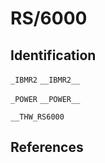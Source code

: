 # RS/6000

## Identification

`_IBMR2`
`__IBMR2__`

`_POWER`
`__POWER__`

`__THW_RS6000`

## References

<!---
Type|Macro|Description
---|---|---
Identification|`__THW_RS6000`|Defined by XL C/C++
Identification|`_IBMR2`|
Identification|`_POWER`|
Identification|`_ARCH_PWR`<br/>`_ARCH_PWR2`<br/>`_ARCH_PWR3`<br/>`_ARCH_PWR4`|

#define CPP_CPU_SPEC \
"%{!mcpu*: \
  %{mpower: %{!mpower2: -D_ARCH_PWR}} \
  %{mpower2: -D_ARCH_PWR2} \
  %{mpowerpc*: -D_ARCH_PPC} \
  %{mno-power: %{!mpowerpc*: -D_ARCH_COM}} \
  %{!mno-power: %{!mpower2: %(cpp_default)}}} \
%{mcpu=common: -D_ARCH_COM} \
%{mcpu=power: -D_ARCH_PWR} \
%{mcpu=power2: -D_ARCH_PWR2} \
%{mcpu=powerpc: -D_ARCH_PPC} \
%{mcpu=rios: -D_ARCH_PWR} \
%{mcpu=rios1: -D_ARCH_PWR} \
%{mcpu=rios2: -D_ARCH_PWR2} \
%{mcpu=rsc: -D_ARCH_PWR} \
%{mcpu=rsc1: -D_ARCH_PWR} \
%{mcpu=401: -D_ARCH_PPC} \
%{mcpu=403: -D_ARCH_PPC} \
%{mcpu=405: -D_ARCH_PPC} \
%{mcpu=505: -D_ARCH_PPC} \
%{mcpu=601: -D_ARCH_PPC -D_ARCH_PWR} \
%{mcpu=602: -D_ARCH_PPC} \
%{mcpu=603: -D_ARCH_PPC} \
%{mcpu=603e: -D_ARCH_PPC} \
%{mcpu=ec603e: -D_ARCH_PPC} \
%{mcpu=604: -D_ARCH_PPC} \
%{mcpu=604e: -D_ARCH_PPC} \
%{mcpu=620: -D_ARCH_PPC} \
%{mcpu=740: -D_ARCH_PPC} \
%{mcpu=7400: -D_ARCH_PPC} \
%{mcpu=7450: -D_ARCH_PPC} \
%{mcpu=750: -D_ARCH_PPC} \
%{mcpu=801: -D_ARCH_PPC} \
%{mcpu=821: -D_ARCH_PPC} \
%{mcpu=823: -D_ARCH_PPC} \
%{mcpu=860: -D_ARCH_PPC} \
%{maltivec: -D__ALTIVEC__}"

/* Common ASM definitions used by ASM_SPEC among the various targets
   for handling -mcpu=xxx switches.  */
#define ASM_CPU_SPEC \
"%{!mcpu*: \
  %{mpower: %{!mpower2: -mpwr}} \
  %{mpower2: -mpwrx} \
  %{mpowerpc*: -mppc} \
  %{mno-power: %{!mpowerpc*: -mcom}} \
  %{!mno-power: %{!mpower2: %(asm_default)}}} \
%{mcpu=common: -mcom} \
%{mcpu=power: -mpwr} \
%{mcpu=power2: -mpwrx} \
%{mcpu=powerpc: -mppc} \
%{mcpu=rios: -mpwr} \
%{mcpu=rios1: -mpwr} \
%{mcpu=rios2: -mpwrx} \
%{mcpu=rsc: -mpwr} \
%{mcpu=rsc1: -mpwr} \
%{mcpu=401: -mppc} \
%{mcpu=403: -mppc} \
%{mcpu=405: -mppc} \
%{mcpu=505: -mppc} \
%{mcpu=601: -m601} \
%{mcpu=602: -mppc} \
%{mcpu=603: -mppc} \
%{mcpu=603e: -mppc} \
%{mcpu=ec603e: -mppc} \
%{mcpu=604: -mppc} \
%{mcpu=604e: -mppc} \
%{mcpu=620: -mppc} \
%{mcpu=740: -mppc} \
%{mcpu=7400: -mppc} \
%{mcpu=7450: -mppc} \
%{mcpu=750: -mppc} \
%{mcpu=801: -mppc} \
%{mcpu=821: -mppc} \
%{mcpu=823: -mppc} \
%{mcpu=860: -mppc} \
%{maltivec: -maltivec}"
////


////
AIX

#define CPP_PREDEFINES "-D_IBMR2 -D_POWER -D_AIX -D_AIX32 -D_LONG_LONG \
-Asystem=unix -Asystem=aix -Acpu=rs6000 -Amachine=rs6000"

/* Define appropriate architecture macros for preprocessor depending on
   target switches.  */

#define CPP_SPEC "%{posix: -D_POSIX_SOURCE}\
   %{ansi: -D_ANSI_C_SOURCE}\
   %(cpp_cpu)"
////

////
AIX31
  #define CPP_PREDEFINES "-D_IBMR2 -D_AIX -Asystem=unix -Asystem=aix -Acpu=rs6000 -Amachine=rs6000"

AIX41
  #define CPP_PREDEFINES "-D_IBMR2 -D_POWER -D_AIX -D_AIX32 -D_AIX41 \
  -D_LONG_LONG -Asystem=unix -Asystem=aix"

AIX43
  #define CPP_PREDEFINES "-D_IBMR2 -D_POWER -D_AIX -D_AIX32 -D_AIX41 -D_AIX43 \
  -D_LONG_LONG -Asystem=unix -Asystem=aix"

AIX51
  #define CPP_PREDEFINES "-D_IBMR2 -D_POWER -D_LONG_LONG \
  -D_AIX -D_AIX32 -D_AIX41 -D_AIX43 -D_AIX51 -Asystem=unix -Asystem=aix"

BEOS
  #define CPP_PREDEFINES "-D__BEOS__ -D__POWERPC__ -Asystem=beos -Acpu=powerpc -Amachine=powerpc"

Darwin
  #define CPP_PREDEFINES "-D__ppc__ -D__POWERPC__ -D__NATURAL_ALIGNMENT__ -D__MACH__ -D__BIG_ENDIAN__ -D__APPLE__"

eabi (embedded)
  #define CPP_PREDEFINES \
    "-DPPC -D__embedded__ -Asystem=embedded -Acpu=powerpc -Amachine=powerpc"

eabisim
  #define CPP_PREDEFINES \
    "-DPPC -D__embedded__ -D__simulator__ -Asystem=embedded -Asystem=simulator -Acpu=powerpc -Amachine=powerpc"

Linux
  #define CPP_PREDEFINES \
  "-DPPC -D__ELF__ -Dpowerpc -Acpu=powerpc -Amachine=powerpc"

Linux64
  #define CPP_PREDEFINES \
  "-D_PPC_ -D__PPC__ -D_PPC64_ -D__PPC64__ -D__powerpc__ -D__powerpc64__ \
    -D_PIC_ -D__PIC__ -D_BIG_ENDIAN -D__BIG_ENDIAN__ -D__ELF__ \
    -D__LONG_MAX__=9223372036854775807L \
    -Acpu=powerpc64 -Amachine=powerpc64"

Lynx
  #define CPP_PREDEFINES "-Acpu=rs6000 -Amachine=rs6000 -Asystem=lynx -Asystem=unix -DLynx -D_IBMR2 -Dunix -Drs6000 -Dlynx -DLYNX"

Mach
  #define CPP_PREDEFINES "-Drios -D_IBMR2 -Dunix -Asystem=unix -Asystem=mach -Acpu=rs6000 -Amachine=rs6000"

RTEMS
  #define CPP_PREDEFINES "-DPPC -D__rtems__ \
   -Asystem=rtems -Acpu=powerpc -Amachine=powerpc"

VxWorks
  #define CPP_PREDEFINES "\
  -D__vxworks -D__vxworks__ -Asystem=vxworks -Asystem=embedded \
  -Acpu=powerpc -Amachine=powerpc"
////


////
/* IBM RS/6000 CPU names..
   Copyright (C) 1991-2024 Free Software Foundation, Inc.
   Contributed by Richard Kenner (kenner@vlsi1.ultra.nyu.edu)

   This file is part of GCC.

   GCC is free software; you can redistribute it and/or modify it
   under the terms of the GNU General Public License as published
   by the Free Software Foundation; either version 3, or (at your
   option) any later version.

   GCC is distributed in the hope that it will be useful, but WITHOUT
   ANY WARRANTY; without even the implied warranty of MERCHANTABILITY
   or FITNESS FOR A PARTICULAR PURPOSE.  See the GNU General Public
   License for more details.

   You should have received a copy of the GNU General Public License
   along with GCC; see the file COPYING3.  If not see
   <http://www.gnu.org/licenses/>.  */

/* ISA masks.  */
#ifndef ISA_2_1_MASKS
#define ISA_2_1_MASKS		OPTION_MASK_MFCRF
#define ISA_2_2_MASKS		(ISA_2_1_MASKS | OPTION_MASK_POPCNTB)
#define ISA_2_4_MASKS		(ISA_2_2_MASKS | OPTION_MASK_FPRND)

  /* For ISA 2.05, don't add ALTIVEC, since in general it isn't a win on
     power6.  In ISA 2.04, fsel, fre, fsqrt, etc. were no longer documented
     as optional.  Group masks by server and embedded. */
#define ISA_2_5_MASKS_EMBEDDED	(ISA_2_4_MASKS				\
				 | OPTION_MASK_CMPB			\
				 | OPTION_MASK_RECIP_PRECISION		\
				 | OPTION_MASK_PPC_GFXOPT		\
				 | OPTION_MASK_PPC_GPOPT)

#define ISA_2_5_MASKS_SERVER	(ISA_2_5_MASKS_EMBEDDED | OPTION_MASK_DFP)

  /* For ISA 2.06, don't add ISEL, since in general it isn't a win, but
     altivec is a win so enable it.  */
#define ISA_2_6_MASKS_EMBEDDED	(ISA_2_5_MASKS_EMBEDDED | OPTION_MASK_POPCNTD)
#define ISA_2_6_MASKS_SERVER	(ISA_2_5_MASKS_SERVER			\
				 | OPTION_MASK_POPCNTD			\
				 | OPTION_MASK_ALTIVEC			\
				 | OPTION_MASK_VSX)

/* For now, don't provide an embedded version of ISA 2.07.  Do not set power8
   fusion here, instead set it in rs6000.cc if we are tuning for a power8
   system.  */
#define ISA_2_7_MASKS_SERVER	(ISA_2_6_MASKS_SERVER			\
				 | OPTION_MASK_POWER8			\
				 | OPTION_MASK_P8_VECTOR		\
				 | OPTION_MASK_CRYPTO			\
				 | OPTION_MASK_EFFICIENT_UNALIGNED_VSX	\
				 | OPTION_MASK_QUAD_MEMORY		\
				 | OPTION_MASK_QUAD_MEMORY_ATOMIC)

/* ISA masks setting fusion options.  */
#define OTHER_FUSION_MASKS	(OPTION_MASK_P8_FUSION			\
				 | OPTION_MASK_P8_FUSION_SIGN)

/* Add ISEL back into ISA 3.0, since it is supposed to be a win.  Do not add
   FLOAT128_HW here until we are ready to make -mfloat128 on by default.  */
#define ISA_3_0_MASKS_SERVER	((ISA_2_7_MASKS_SERVER			\
				  | OPTION_MASK_ISEL			\
				  | OPTION_MASK_MODULO			\
				  | OPTION_MASK_P9_MINMAX		\
				  | OPTION_MASK_P9_MISC			\
				  | OPTION_MASK_P9_VECTOR)		\
				 & ~OTHER_FUSION_MASKS)

/* Support for the IEEE 128-bit floating point hardware requires a lot of the
   VSX instructions that are part of ISA 3.0.  */
#define ISA_3_0_MASKS_IEEE	(OPTION_MASK_VSX			\
				 | OPTION_MASK_P8_VECTOR		\
				 | OPTION_MASK_P9_VECTOR)

/* Flags that need to be turned off if -mno-power10.  */
/* We comment out PCREL_OPT here to disable it by default because SPEC2017
   performance was degraded by it.  */
#define OTHER_POWER10_MASKS	(OPTION_MASK_MMA			\
				 | OPTION_MASK_PCREL			\
				 /* | OPTION_MASK_PCREL_OPT */		\
				 | OPTION_MASK_PREFIXED)

#define ISA_3_1_MASKS_SERVER	(ISA_3_0_MASKS_SERVER			\
				 | OPTION_MASK_POWER10			\
				 | OTHER_POWER10_MASKS)

/* Flags that need to be turned off if -mno-vsx.  */
#define OTHER_VSX_VECTOR_MASKS	(OPTION_MASK_EFFICIENT_UNALIGNED_VSX	\
				 | OPTION_MASK_FLOAT128_KEYWORD		\
				 | OPTION_MASK_P8_VECTOR		\
				 | OPTION_MASK_CRYPTO			\
				 | OPTION_MASK_P9_VECTOR		\
				 | OPTION_MASK_FLOAT128_HW		\
				 | OPTION_MASK_P9_MINMAX)

/* Flags that need to be turned off if -mno-altivec.  */
#define OTHER_ALTIVEC_MASKS	(OTHER_VSX_VECTOR_MASKS			\
				 | OPTION_MASK_VSX)

#define POWERPC_7400_MASK	(OPTION_MASK_PPC_GFXOPT | OPTION_MASK_ALTIVEC)

/* Deal with ports that do not have -mstrict-align.  */
#ifdef OPTION_MASK_STRICT_ALIGN
#define OPTION_MASK_STRICT_ALIGN_OPTIONAL OPTION_MASK_STRICT_ALIGN
#else
#define OPTION_MASK_STRICT_ALIGN 0
#define OPTION_MASK_STRICT_ALIGN_OPTIONAL 0
#ifndef MASK_STRICT_ALIGN
#define MASK_STRICT_ALIGN 0
#endif
#endif

/* Mask of all options to set the default isa flags based on -mcpu=<xxx>.  */
#define POWERPC_MASKS		(OPTION_MASK_ALTIVEC			\
				 | OPTION_MASK_CMPB			\
				 | OPTION_MASK_CRYPTO			\
				 | OPTION_MASK_DFP			\
				 | OPTION_MASK_DLMZB			\
				 | OPTION_MASK_EFFICIENT_UNALIGNED_VSX	\
				 | OPTION_MASK_FLOAT128_HW		\
				 | OPTION_MASK_FLOAT128_KEYWORD		\
				 | OPTION_MASK_FPRND			\
				 | OPTION_MASK_POWER10			\
				 | OPTION_MASK_P10_FUSION		\
				 | OPTION_MASK_HTM			\
				 | OPTION_MASK_ISEL			\
				 | OPTION_MASK_MFCRF			\
				 | OPTION_MASK_MMA			\
				 | OPTION_MASK_MODULO			\
				 | OPTION_MASK_MULHW			\
				 | OPTION_MASK_NO_UPDATE		\
				 | OPTION_MASK_POWER8			\
				 | OPTION_MASK_P8_FUSION		\
				 | OPTION_MASK_P8_VECTOR		\
				 | OPTION_MASK_P9_MINMAX		\
				 | OPTION_MASK_P9_MISC			\
				 | OPTION_MASK_P9_VECTOR		\
				 | OPTION_MASK_PCREL			\
				 | OPTION_MASK_PCREL_OPT		\
				 | OPTION_MASK_POPCNTB			\
				 | OPTION_MASK_POPCNTD			\
				 | OPTION_MASK_POWERPC64		\
				 | OPTION_MASK_PPC_GFXOPT		\
				 | OPTION_MASK_PPC_GPOPT		\
				 | OPTION_MASK_PREFIXED			\
				 | OPTION_MASK_QUAD_MEMORY		\
				 | OPTION_MASK_QUAD_MEMORY_ATOMIC	\
				 | OPTION_MASK_RECIP_PRECISION		\
				 | OPTION_MASK_SOFT_FLOAT		\
				 | OPTION_MASK_STRICT_ALIGN_OPTIONAL	\
				 | OPTION_MASK_VSX)

#endif

/* This table occasionally claims that a processor does not support a
   particular feature even though it does, but the feature is slower than the
   alternative.  Thus, it shouldn't be relied on as a complete description of
   the processor's support.

   Please keep this list in order, and don't forget to update the documentation
   in invoke.texi when adding a new processor or flag.

   Before including this file, define a macro:

   RS6000_CPU (NAME, CPU, FLAGS)

   where the arguments are the fields of struct rs6000_ptt.  */

RS6000_CPU ("401", PROCESSOR_PPC403, OPTION_MASK_SOFT_FLOAT)
RS6000_CPU ("403", PROCESSOR_PPC403, OPTION_MASK_SOFT_FLOAT | MASK_STRICT_ALIGN)
RS6000_CPU ("405", PROCESSOR_PPC405, OPTION_MASK_SOFT_FLOAT
	    | OPTION_MASK_MULHW | OPTION_MASK_DLMZB)
RS6000_CPU ("405fp", PROCESSOR_PPC405, OPTION_MASK_MULHW | OPTION_MASK_DLMZB)
RS6000_CPU ("440", PROCESSOR_PPC440, OPTION_MASK_SOFT_FLOAT
	    | OPTION_MASK_MULHW | OPTION_MASK_DLMZB)
RS6000_CPU ("440fp", PROCESSOR_PPC440, OPTION_MASK_MULHW | OPTION_MASK_DLMZB)
RS6000_CPU ("464", PROCESSOR_PPC440, OPTION_MASK_SOFT_FLOAT
	    | OPTION_MASK_MULHW | OPTION_MASK_DLMZB)
RS6000_CPU ("464fp", PROCESSOR_PPC440, OPTION_MASK_MULHW | OPTION_MASK_DLMZB)
RS6000_CPU ("476", PROCESSOR_PPC476, OPTION_MASK_SOFT_FLOAT
	    | OPTION_MASK_PPC_GFXOPT | OPTION_MASK_MFCRF | OPTION_MASK_POPCNTB
	    | OPTION_MASK_FPRND | OPTION_MASK_CMPB | OPTION_MASK_MULHW
	    | OPTION_MASK_DLMZB)
RS6000_CPU ("476fp", PROCESSOR_PPC476, OPTION_MASK_PPC_GFXOPT
	    | OPTION_MASK_MFCRF | OPTION_MASK_POPCNTB | OPTION_MASK_FPRND
	    | OPTION_MASK_CMPB | OPTION_MASK_MULHW | OPTION_MASK_DLMZB)
RS6000_CPU ("505", PROCESSOR_MPCCORE, 0)
RS6000_CPU ("601", PROCESSOR_PPC601, OPTION_MASK_MULTIPLE)
RS6000_CPU ("602", PROCESSOR_PPC603, OPTION_MASK_PPC_GFXOPT)
RS6000_CPU ("603", PROCESSOR_PPC603, OPTION_MASK_PPC_GFXOPT)
RS6000_CPU ("603e", PROCESSOR_PPC603, OPTION_MASK_PPC_GFXOPT)
RS6000_CPU ("604", PROCESSOR_PPC604, OPTION_MASK_PPC_GFXOPT)
RS6000_CPU ("604e", PROCESSOR_PPC604e, OPTION_MASK_PPC_GFXOPT)
RS6000_CPU ("620", PROCESSOR_PPC620, OPTION_MASK_PPC_GFXOPT | MASK_POWERPC64)
RS6000_CPU ("630", PROCESSOR_PPC630, OPTION_MASK_PPC_GFXOPT | MASK_POWERPC64)
RS6000_CPU ("740", PROCESSOR_PPC750, OPTION_MASK_PPC_GFXOPT)
RS6000_CPU ("7400", PROCESSOR_PPC7400, POWERPC_7400_MASK)
RS6000_CPU ("7450", PROCESSOR_PPC7450, POWERPC_7400_MASK)
RS6000_CPU ("750", PROCESSOR_PPC750, OPTION_MASK_PPC_GFXOPT)
RS6000_CPU ("801", PROCESSOR_MPCCORE, OPTION_MASK_SOFT_FLOAT)
RS6000_CPU ("821", PROCESSOR_MPCCORE, OPTION_MASK_SOFT_FLOAT)
RS6000_CPU ("823", PROCESSOR_MPCCORE, OPTION_MASK_SOFT_FLOAT)
RS6000_CPU ("8540", PROCESSOR_PPC8540, MASK_STRICT_ALIGN | OPTION_MASK_ISEL)
RS6000_CPU ("8548", PROCESSOR_PPC8548, MASK_STRICT_ALIGN | OPTION_MASK_ISEL)
RS6000_CPU ("a2", PROCESSOR_PPCA2, OPTION_MASK_PPC_GFXOPT | MASK_POWERPC64
	    | OPTION_MASK_POPCNTB | OPTION_MASK_CMPB
	    | OPTION_MASK_NO_UPDATE)
RS6000_CPU ("e300c2", PROCESSOR_PPCE300C2, OPTION_MASK_SOFT_FLOAT)
RS6000_CPU ("e300c3", PROCESSOR_PPCE300C3, 0)
RS6000_CPU ("e500mc", PROCESSOR_PPCE500MC, OPTION_MASK_PPC_GFXOPT
	    | OPTION_MASK_ISEL)
RS6000_CPU ("e500mc64", PROCESSOR_PPCE500MC64,
	    MASK_POWERPC64 | OPTION_MASK_PPC_GFXOPT | OPTION_MASK_ISEL)
RS6000_CPU ("e5500", PROCESSOR_PPCE5500,
	    MASK_POWERPC64 | OPTION_MASK_PPC_GFXOPT | OPTION_MASK_ISEL)
RS6000_CPU ("e6500", PROCESSOR_PPCE6500, POWERPC_7400_MASK | MASK_POWERPC64
	    | OPTION_MASK_MFCRF | OPTION_MASK_ISEL)
RS6000_CPU ("860", PROCESSOR_MPCCORE, OPTION_MASK_SOFT_FLOAT)
RS6000_CPU ("970", PROCESSOR_POWER4, POWERPC_7400_MASK | OPTION_MASK_PPC_GPOPT
	    | OPTION_MASK_MFCRF | MASK_POWERPC64)
RS6000_CPU ("cell", PROCESSOR_CELL, POWERPC_7400_MASK  | OPTION_MASK_PPC_GPOPT
	    | OPTION_MASK_MFCRF | MASK_POWERPC64)
RS6000_CPU ("ec603e", PROCESSOR_PPC603, OPTION_MASK_SOFT_FLOAT)
RS6000_CPU ("G3", PROCESSOR_PPC750, OPTION_MASK_PPC_GFXOPT)
RS6000_CPU ("G4",  PROCESSOR_PPC7450, POWERPC_7400_MASK)
RS6000_CPU ("G5", PROCESSOR_POWER4, POWERPC_7400_MASK | OPTION_MASK_PPC_GPOPT
	    | OPTION_MASK_MFCRF | MASK_POWERPC64)
RS6000_CPU ("titan", PROCESSOR_TITAN, OPTION_MASK_MULHW | OPTION_MASK_DLMZB)
RS6000_CPU ("power3", PROCESSOR_PPC630, OPTION_MASK_PPC_GFXOPT | MASK_POWERPC64)
RS6000_CPU ("power4", PROCESSOR_POWER4, MASK_POWERPC64 | OPTION_MASK_PPC_GPOPT
	    | OPTION_MASK_PPC_GFXOPT | OPTION_MASK_MFCRF)
RS6000_CPU ("power5", PROCESSOR_POWER5, MASK_POWERPC64 | OPTION_MASK_PPC_GPOPT
	    | OPTION_MASK_PPC_GFXOPT | OPTION_MASK_MFCRF | OPTION_MASK_POPCNTB)
RS6000_CPU ("power5+", PROCESSOR_POWER5, MASK_POWERPC64 | OPTION_MASK_PPC_GPOPT
	    | OPTION_MASK_PPC_GFXOPT | OPTION_MASK_MFCRF | OPTION_MASK_POPCNTB
	    | OPTION_MASK_FPRND)
RS6000_CPU ("power6", PROCESSOR_POWER6, MASK_POWERPC64 | OPTION_MASK_PPC_GPOPT
	    | OPTION_MASK_PPC_GFXOPT | OPTION_MASK_MFCRF | OPTION_MASK_POPCNTB
	    | OPTION_MASK_FPRND | OPTION_MASK_CMPB | OPTION_MASK_DFP
	    | OPTION_MASK_RECIP_PRECISION)
RS6000_CPU ("power6x", PROCESSOR_POWER6, MASK_POWERPC64 | OPTION_MASK_PPC_GPOPT
	    | OPTION_MASK_PPC_GFXOPT | OPTION_MASK_MFCRF | OPTION_MASK_POPCNTB
	    | OPTION_MASK_FPRND | OPTION_MASK_CMPB | OPTION_MASK_DFP
	    | OPTION_MASK_RECIP_PRECISION)
RS6000_CPU ("power7", PROCESSOR_POWER7, MASK_POWERPC64 | ISA_2_6_MASKS_SERVER)
RS6000_CPU ("power8", PROCESSOR_POWER8, MASK_POWERPC64 | ISA_2_7_MASKS_SERVER
	    | OPTION_MASK_HTM)
RS6000_CPU ("power9", PROCESSOR_POWER9, MASK_POWERPC64 | ISA_3_0_MASKS_SERVER
	    | OPTION_MASK_HTM)
RS6000_CPU ("power10", PROCESSOR_POWER10, MASK_POWERPC64 | ISA_3_1_MASKS_SERVER)
RS6000_CPU ("powerpc", PROCESSOR_POWERPC, 0)
RS6000_CPU ("powerpc64", PROCESSOR_POWERPC64, OPTION_MASK_PPC_GFXOPT
	    | MASK_POWERPC64)
RS6000_CPU ("powerpc64le", PROCESSOR_POWER8, MASK_POWERPC64
	    | ISA_2_7_MASKS_SERVER | OPTION_MASK_HTM)
RS6000_CPU ("rs64", PROCESSOR_RS64A, OPTION_MASK_PPC_GFXOPT | MASK_POWERPC64)
////



////
<gcc/config/rs6000/rs6000-c.cc> (14.2.0)

/* Define or undefine macros based on the current target.  If the user does
   #pragma GCC target, we need to adjust the macros dynamically.  */

void
rs6000_target_modify_macros (bool define_p, HOST_WIDE_INT flags)
{
  if (TARGET_DEBUG_BUILTIN || TARGET_DEBUG_TARGET)
    fprintf (stderr,
	     "rs6000_target_modify_macros (%s, " HOST_WIDE_INT_PRINT_HEX ")\n",
	     (define_p) ? "define" : "undef",
	     flags);

  /* Each of the flags mentioned below controls whether certain
     preprocessor macros will be automatically defined when
     preprocessing source files for compilation by this compiler.
     While most of these flags can be enabled or disabled
     explicitly by specifying certain command-line options when
     invoking the compiler, there are also many ways in which these
     flags are enabled or disabled implicitly, based on compiler
     defaults, configuration choices, and on the presence of certain
     related command-line options.  Many, but not all, of these
     implicit behaviors can be found in file "rs6000.cc", the
     rs6000_option_override_internal() function.

     In general, each of the flags may be automatically enabled in
     any of the following conditions:

     1. If no -mcpu target is specified on the command line and no
	--with-cpu target is specified to the configure command line
	and the TARGET_DEFAULT macro for this default cpu host
	includes the flag, and the flag has not been explicitly disabled
	by command-line options.

     2. If the target specified with -mcpu=target on the command line, or
	in the absence of a -mcpu=target command-line option, if the
	target specified using --with-cpu=target on the configure
	command line, is disqualified because the associated binary
	tools (e.g. the assembler) lack support for the requested cpu,
	and the TARGET_DEFAULT macro for this default cpu host
	includes the flag, and the flag has not been explicitly disabled
	by command-line options.

     3. If either of the above two conditions apply except that the
	TARGET_DEFAULT macro is defined to equal zero, and
	TARGET_POWERPC64 and
	a) BYTES_BIG_ENDIAN and the flag to be enabled is either
	   OPTION_MASK_PPC_GFXOPT or MASK_POWERPC64 (flags for "powerpc64"
	   target), or
	b) !BYTES_BIG_ENDIAN and the flag to be enabled is either
	   MASK_POWERPC64 or it is one of the flags included in
	   ISA_2_7_MASKS_SERVER (flags for "powerpc64le" target).

     4. If a cpu has been requested with a -mcpu=target command-line option
	and this cpu has not been disqualified due to shortcomings of the
	binary tools, and the set of flags associated with the requested cpu
	include the flag to be enabled.  See rs6000-cpus.def for macro
	definitions that represent various ABI standards
	(e.g. ISA_2_1_MASKS, ISA_3_0_MASKS_SERVER) and for a list of
	the specific flags that are associated with each of the cpu
	choices that can be specified as the target of a -mcpu=target
	compile option, or as the target of a --with-cpu=target
	configure option.  Target flags that are specified in either
	of these two ways are considered "implicit" since the flags
	are not mentioned specifically by name.

	Additional documentation describing behavior specific to
	particular flags is provided below, immediately preceding the
	use of each relevant flag.

     5. If there is no -mcpu=target command-line option, and the cpu
	requested by a --with-cpu=target command-line option has not
	been disqualified due to shortcomings of the binary tools, and
	the set of flags associated with the specified target include
	the flag to be enabled.  See the notes immediately above for a
	summary of the flags associated with particular cpu
	definitions.  */

  /* rs6000_isa_flags based options.  */
  rs6000_define_or_undefine_macro (define_p, "_ARCH_PPC");
  if ((flags & OPTION_MASK_PPC_GPOPT) != 0)
    rs6000_define_or_undefine_macro (define_p, "_ARCH_PPCSQ");
  if ((flags & OPTION_MASK_PPC_GFXOPT) != 0)
    rs6000_define_or_undefine_macro (define_p, "_ARCH_PPCGR");
  if ((flags & OPTION_MASK_POWERPC64) != 0)
    rs6000_define_or_undefine_macro (define_p, "_ARCH_PPC64");
  if ((flags & OPTION_MASK_MFCRF) != 0)
    rs6000_define_or_undefine_macro (define_p, "_ARCH_PWR4");
  if ((flags & OPTION_MASK_POPCNTB) != 0)
    rs6000_define_or_undefine_macro (define_p, "_ARCH_PWR5");
  if ((flags & OPTION_MASK_FPRND) != 0)
    rs6000_define_or_undefine_macro (define_p, "_ARCH_PWR5X");
  if ((flags & OPTION_MASK_CMPB) != 0)
    rs6000_define_or_undefine_macro (define_p, "_ARCH_PWR6");
  if ((flags & OPTION_MASK_POPCNTD) != 0)
    rs6000_define_or_undefine_macro (define_p, "_ARCH_PWR7");
  if ((flags & OPTION_MASK_POWER8) != 0)
    rs6000_define_or_undefine_macro (define_p, "_ARCH_PWR8");
  if ((flags & OPTION_MASK_MODULO) != 0)
    rs6000_define_or_undefine_macro (define_p, "_ARCH_PWR9");
  if ((flags & OPTION_MASK_POWER10) != 0)
    rs6000_define_or_undefine_macro (define_p, "_ARCH_PWR10");
  if ((flags & OPTION_MASK_SOFT_FLOAT) != 0)
    rs6000_define_or_undefine_macro (define_p, "_SOFT_FLOAT");
  if ((flags & OPTION_MASK_RECIP_PRECISION) != 0)
    rs6000_define_or_undefine_macro (define_p, "__RECIP_PRECISION__");
  /* Note that the OPTION_MASK_ALTIVEC flag is automatically turned on
     in any of the following conditions:
     1. The operating system is Darwin and it is configured for 64
	bit.  (See darwin_rs6000_override_options.)
     2. The operating system is Darwin and the operating system
	version is 10.5 or higher and the user has not explicitly
	disabled ALTIVEC by specifying -mcpu=G3 or -mno-altivec and
	the compiler is not producing code for integration within the
	kernel.  (See darwin_rs6000_override_options.)
     Note that the OPTION_MASK_ALTIVEC flag is automatically turned
     off in any of the following conditions:
     1. The operating system does not support saving of AltiVec
	registers (OS_MISSING_ALTIVEC).
     2. If an inner context (as introduced by
	__attribute__((__target__())) or #pragma GCC target()
	requests a target that normally enables the
	OPTION_MASK_ALTIVEC flag but the outer-most "main target"
	does not support the rs6000_altivec_abi, this flag is
	turned off for the inner context unless OPTION_MASK_ALTIVEC
	was explicitly enabled for the inner context.  */
  if ((flags & OPTION_MASK_ALTIVEC) != 0)
    {
      const char *vec_str = (define_p) ? "__VEC__=10206" : "__VEC__";
      rs6000_define_or_undefine_macro (define_p, "__ALTIVEC__");
      rs6000_define_or_undefine_macro (define_p, vec_str);

	  /* Define this when supporting context-sensitive keywords.  */
      if (!flag_iso)
	rs6000_define_or_undefine_macro (define_p, "__APPLE_ALTIVEC__");
      if (rs6000_aix_extabi)
	rs6000_define_or_undefine_macro (define_p, "__EXTABI__");
    }
  /* Note that the OPTION_MASK_VSX flag is automatically turned on in
     the following conditions:
     1. TARGET_P8_VECTOR is explicitly turned on and the OPTION_MASK_VSX
        was not explicitly turned off.  Hereafter, the OPTION_MASK_VSX
        flag is considered to have been explicitly turned on.
     Note that the OPTION_MASK_VSX flag is automatically turned off in
     the following conditions:
     1. The operating system does not support saving of AltiVec
	registers (OS_MISSING_ALTIVEC).
     2. If the option TARGET_HARD_FLOAT is turned off.  Hereafter, the
	OPTION_MASK_VSX flag is considered to have been turned off
	explicitly.
     3. If TARGET_AVOID_XFORM is turned on explicitly at the outermost
	compilation context, or if it is turned on by any means in an
	inner compilation context.  Hereafter, the OPTION_MASK_VSX
	flag is considered to have been turned off explicitly.
     4. If TARGET_ALTIVEC was explicitly disabled.  Hereafter, the
	OPTION_MASK_VSX flag is considered to have been turned off
	explicitly.
     5. If an inner context (as introduced by
	__attribute__((__target__())) or #pragma GCC target()
	requests a target that normally enables the
	OPTION_MASK_VSX flag but the outer-most "main target"
	does not support the rs6000_altivec_abi, this flag is
	turned off for the inner context unless OPTION_MASK_VSX
	was explicitly enabled for the inner context.  */
  if ((flags & OPTION_MASK_VSX) != 0)
    rs6000_define_or_undefine_macro (define_p, "__VSX__");
  if ((flags & OPTION_MASK_HTM) != 0)
    {
      rs6000_define_or_undefine_macro (define_p, "__HTM__");
      /* Tell the user that our HTM insn patterns act as memory barriers.  */
      rs6000_define_or_undefine_macro (define_p, "__TM_FENCE__");
    }
  /* Note that the OPTION_MASK_P8_VECTOR flag is automatically turned
     on in the following conditions:
     1. TARGET_P9_VECTOR is explicitly turned on and
        OPTION_MASK_P8_VECTOR is not explicitly turned off.
        Hereafter, the OPTION_MASK_P8_VECTOR flag is considered to
        have been turned off explicitly.
     Note that the OPTION_MASK_P8_VECTOR flag is automatically turned
     off in the following conditions:
     1. If any of TARGET_HARD_FLOAT, TARGET_ALTIVEC, or TARGET_VSX
	were turned off explicitly and OPTION_MASK_P8_VECTOR flag was
	not turned on explicitly.
     2. If TARGET_ALTIVEC is turned off.  Hereafter, the
	OPTION_MASK_P8_VECTOR flag is considered to have been turned off
	explicitly.
     3. If TARGET_VSX is turned off and OPTION_MASK_P8_VECTOR was not
        explicitly enabled.  If TARGET_VSX is explicitly enabled, the
        OPTION_MASK_P8_VECTOR flag is hereafter also considered to
	have been turned off explicitly.  */
  if ((flags & OPTION_MASK_P8_VECTOR) != 0)
    rs6000_define_or_undefine_macro (define_p, "__POWER8_VECTOR__");
  /* Note that the OPTION_MASK_P9_VECTOR flag is automatically turned
     off in the following conditions:
     1. If TARGET_P8_VECTOR is turned off and OPTION_MASK_P9_VECTOR is
        not turned on explicitly. Hereafter, if OPTION_MASK_P8_VECTOR
        was turned on explicitly, the OPTION_MASK_P9_VECTOR flag is
        also considered to have been turned off explicitly.
     Note that the OPTION_MASK_P9_VECTOR is automatically turned on
     in the following conditions:
     1. If TARGET_P9_MINMAX was turned on explicitly.
        Hereafter, THE OPTION_MASK_P9_VECTOR flag is considered to
        have been turned on explicitly.  */
  if ((flags & OPTION_MASK_P9_VECTOR) != 0)
    rs6000_define_or_undefine_macro (define_p, "__POWER9_VECTOR__");
  /* Note that the OPTION_MASK_QUAD_MEMORY flag is automatically
     turned off in the following conditions:
     1. If TARGET_POWERPC64 is turned off.
     2. If WORDS_BIG_ENDIAN is false (non-atomic quad memory
	load/store are disabled on little endian).  */
  if ((flags & OPTION_MASK_QUAD_MEMORY) != 0)
    rs6000_define_or_undefine_macro (define_p, "__QUAD_MEMORY__");
  /* Note that the OPTION_MASK_QUAD_MEMORY_ATOMIC flag is automatically
     turned off in the following conditions:
     1. If TARGET_POWERPC64 is turned off.
     Note that the OPTION_MASK_QUAD_MEMORY_ATOMIC flag is
     automatically turned on in the following conditions:
     1. If TARGET_QUAD_MEMORY and this flag was not explicitly
	disabled.  */
  if ((flags & OPTION_MASK_QUAD_MEMORY_ATOMIC) != 0)
    rs6000_define_or_undefine_macro (define_p, "__QUAD_MEMORY_ATOMIC__");
  /* Note that the OPTION_MASK_CRYPTO flag is automatically turned off
     in the following conditions:
     1. If any of TARGET_HARD_FLOAT or TARGET_ALTIVEC or TARGET_VSX
	are turned off explicitly and OPTION_MASK_CRYPTO is not turned
	on explicitly.
     2. If TARGET_ALTIVEC is turned off.  */
  if ((flags & OPTION_MASK_CRYPTO) != 0)
    rs6000_define_or_undefine_macro (define_p, "__CRYPTO__");
  if ((flags & OPTION_MASK_FLOAT128_KEYWORD) != 0)
    {
      rs6000_define_or_undefine_macro (define_p, "__FLOAT128__");
      if (define_p)
	rs6000_define_or_undefine_macro (true, "__float128=__ieee128");
      else
	rs6000_define_or_undefine_macro (false, "__float128");
      if (ieee128_float_type_node && define_p)
	rs6000_define_or_undefine_macro (true, "__SIZEOF_FLOAT128__=16");
      else
	rs6000_define_or_undefine_macro (false, "__SIZEOF_FLOAT128__");
    }
  /* OPTION_MASK_FLOAT128_HARDWARE can be turned on if -mcpu=power9 is used or
     via the target attribute/pragma.  */
  if ((flags & OPTION_MASK_FLOAT128_HW) != 0)
    rs6000_define_or_undefine_macro (define_p, "__FLOAT128_HARDWARE__");

  /* Tell the user if we are targeting CELL.  */
  if (rs6000_cpu == PROCESSOR_CELL)
    rs6000_define_or_undefine_macro (define_p, "__PPU__");

  /* Tell the user if we support the MMA instructions.  */
  if ((flags & OPTION_MASK_MMA) != 0)
    rs6000_define_or_undefine_macro (define_p, "__MMA__");
  /* Whether pc-relative code is being generated.  */
  if ((flags & OPTION_MASK_PCREL) != 0)
    rs6000_define_or_undefine_macro (define_p, "__PCREL__");
  /* Tell the user -mrop-protect is in play.  */
  if (rs6000_rop_protect)
    rs6000_define_or_undefine_macro (define_p, "__ROP_PROTECT__");
  /* Tell the user __builtin_set_fpscr_rn now returns the FPSCR fields
     in a double.  Originally the built-in returned void.  */
  if ((flags & OPTION_MASK_SOFT_FLOAT) == 0)
    rs6000_define_or_undefine_macro (define_p,
				     "__SET_FPSCR_RN_RETURNS_FPSCR__");
}

void
rs6000_cpu_cpp_builtins (cpp_reader *pfile)
{
  /* Define all of the common macros.  */
  rs6000_target_modify_macros (true, rs6000_isa_flags);

  if (TARGET_FRE)
    builtin_define ("__RECIP__");
  if (TARGET_FRES)
    builtin_define ("__RECIPF__");
  if (TARGET_FRSQRTE)
    builtin_define ("__RSQRTE__");
  if (TARGET_FRSQRTES)
    builtin_define ("__RSQRTEF__");
  if (TARGET_FLOAT128_TYPE)
    builtin_define ("__FLOAT128_TYPE__");
  if (ibm128_float_type_node)
    builtin_define ("__SIZEOF_IBM128__=16");
  if (ieee128_float_type_node)
    builtin_define ("__SIZEOF_IEEE128__=16");
#ifdef TARGET_LIBC_PROVIDES_HWCAP_IN_TCB
  builtin_define ("__BUILTIN_CPU_SUPPORTS__");
#endif

  if (TARGET_EXTRA_BUILTINS && cpp_get_options (pfile)->lang != CLK_ASM)
    {
      /* Define the AltiVec syntactic elements.  */
      builtin_define ("__vector=__attribute__((altivec(vector__)))");
      builtin_define ("__pixel=__attribute__((altivec(pixel__))) unsigned short");
      builtin_define ("__bool=__attribute__((altivec(bool__))) unsigned");

      if (!flag_iso)
	{
	  builtin_define ("vector=vector");
	  builtin_define ("pixel=pixel");
	  builtin_define ("bool=bool");
	  builtin_define ("_Bool=_Bool");
	  init_vector_keywords ();

	  /* Enable context-sensitive macros.  */
	  cpp_get_callbacks (pfile)->macro_to_expand = rs6000_macro_to_expand;
	}
    }
  if (!TARGET_HARD_FLOAT)
    builtin_define ("_SOFT_DOUBLE");
  /* Used by lwarx/stwcx. errata work-around.  */
  if (rs6000_cpu == PROCESSOR_PPC405)
    builtin_define ("__PPC405__");
  /* Used by libstdc++.  */
  if (TARGET_NO_LWSYNC)
    builtin_define ("__NO_LWSYNC__");

  if (TARGET_EXTRA_BUILTINS)
    {
      /* For the VSX builtin functions identical to Altivec functions, just map
	 the altivec builtin into the vsx version (the altivec functions
	 generate VSX code if -mvsx).  */
      builtin_define ("__builtin_vsx_xxland=__builtin_vec_and");
      builtin_define ("__builtin_vsx_xxlandc=__builtin_vec_andc");
      builtin_define ("__builtin_vsx_xxlnor=__builtin_vec_nor");
      builtin_define ("__builtin_vsx_xxlor=__builtin_vec_or");
      builtin_define ("__builtin_vsx_xxlxor=__builtin_vec_xor");
      builtin_define ("__builtin_vsx_xxsel=__builtin_vec_sel");
      builtin_define ("__builtin_vsx_vperm=__builtin_vec_perm");

      /* Also map the a and m versions of the multiply/add instructions to the
	 builtin for people blindly going off the instruction manual.  */
      builtin_define ("__builtin_vsx_xvmaddadp=__builtin_vsx_xvmadddp");
      builtin_define ("__builtin_vsx_xvmaddmdp=__builtin_vsx_xvmadddp");
      builtin_define ("__builtin_vsx_xvmaddasp=__builtin_vsx_xvmaddsp");
      builtin_define ("__builtin_vsx_xvmaddmsp=__builtin_vsx_xvmaddsp");
      builtin_define ("__builtin_vsx_xvmsubadp=__builtin_vsx_xvmsubdp");
      builtin_define ("__builtin_vsx_xvmsubmdp=__builtin_vsx_xvmsubdp");
      builtin_define ("__builtin_vsx_xvmsubasp=__builtin_vsx_xvmsubsp");
      builtin_define ("__builtin_vsx_xvmsubmsp=__builtin_vsx_xvmsubsp");
      builtin_define ("__builtin_vsx_xvnmaddadp=__builtin_vsx_xvnmadddp");
      builtin_define ("__builtin_vsx_xvnmaddmdp=__builtin_vsx_xvnmadddp");
      builtin_define ("__builtin_vsx_xvnmaddasp=__builtin_vsx_xvnmaddsp");
      builtin_define ("__builtin_vsx_xvnmaddmsp=__builtin_vsx_xvnmaddsp");
      builtin_define ("__builtin_vsx_xvnmsubadp=__builtin_vsx_xvnmsubdp");
      builtin_define ("__builtin_vsx_xvnmsubmdp=__builtin_vsx_xvnmsubdp");
      builtin_define ("__builtin_vsx_xvnmsubasp=__builtin_vsx_xvnmsubsp");
      builtin_define ("__builtin_vsx_xvnmsubmsp=__builtin_vsx_xvnmsubsp");
    }

  /* Map the old _Float128 'q' builtins into the new 'f128' builtins.  */
  if (TARGET_FLOAT128_TYPE)
    {
      builtin_define ("__builtin_fabsq=__builtin_fabsf128");
      builtin_define ("__builtin_copysignq=__builtin_copysignf128");
      builtin_define ("__builtin_nanq=__builtin_nanf128");
      builtin_define ("__builtin_nansq=__builtin_nansf128");
      builtin_define ("__builtin_infq=__builtin_inff128");
      builtin_define ("__builtin_huge_valq=__builtin_huge_valf128");
    }

  /* Tell users they can use __builtin_bswap{16,64}.  */
  builtin_define ("__HAVE_BSWAP__");

  /* May be overridden by target configuration.  */
  RS6000_CPU_CPP_ENDIAN_BUILTINS();

  if (TARGET_LONG_DOUBLE_128)
    {
      builtin_define ("__LONG_DOUBLE_128__");
      builtin_define ("__LONGDOUBLE128");

      if (TARGET_IEEEQUAD)
	{
	  /* Older versions of GLIBC used __attribute__((__KC__)) to create the
	     IEEE 128-bit floating point complex type for C++ (which does not
	     support _Float128 _Complex).  If the default for long double is
	     IEEE 128-bit mode, the library would need to use
	     __attribute__((__TC__)) instead.  Defining __KF__ and __KC__
	     is a stop-gap to build with the older libraries, until we
	     get an updated library.  */
	  builtin_define ("__LONG_DOUBLE_IEEE128__");
	  builtin_define ("__KF__=__TF__");
	  builtin_define ("__KC__=__TC__");
	}
      else
	builtin_define ("__LONG_DOUBLE_IBM128__");
    }

  switch (TARGET_CMODEL)
    {
      /* Deliberately omit __CMODEL_SMALL__ since that was the default
	 before --mcmodel support was added.  */
    case CMODEL_MEDIUM:
      builtin_define ("__CMODEL_MEDIUM__");
      break;
    case CMODEL_LARGE:
      builtin_define ("__CMODEL_LARGE__");
      break;
    default:
      break;
    }

  switch (rs6000_current_abi)
    {
    case ABI_V4:
      builtin_define ("_CALL_SYSV");
      break;
    case ABI_AIX:
      builtin_define ("_CALL_AIXDESC");
      builtin_define ("_CALL_AIX");
      builtin_define ("_CALL_ELF=1");
      break;
    case ABI_ELFv2:
      builtin_define ("_CALL_ELF=2");
      break;
    case ABI_DARWIN:
      builtin_define ("_CALL_DARWIN");
      break;
    default:
      break;
    }

  /* Vector element order.  */
  if (BYTES_BIG_ENDIAN)
    builtin_define ("__VEC_ELEMENT_REG_ORDER__=__ORDER_BIG_ENDIAN__");
  else
    builtin_define ("__VEC_ELEMENT_REG_ORDER__=__ORDER_LITTLE_ENDIAN__");

  /* Let the compiled code know if 'f' class registers will not be available.  */
  if (TARGET_SOFT_FLOAT)
    builtin_define ("__NO_FPRS__");

  /* Whether aggregates passed by value are aligned to a 16 byte boundary
     if their alignment is 16 bytes or larger.  */
  if ((TARGET_MACHO && rs6000_darwin64_abi)
      || DEFAULT_ABI == ABI_ELFv2
      || (DEFAULT_ABI == ABI_AIX && !rs6000_compat_align_parm))
    builtin_define ("__STRUCT_PARM_ALIGN__=16");
}
////

////
<gcc/config/rs6000/freebsd.h> (14.2.0)
#define FBSD_TARGET_CPU_CPP_BUILTINS()			\
  do							\
    {							\
      builtin_define ("__PPC__");			\
      builtin_define ("__ppc__");			\
      builtin_define ("__powerpc__");			\
      if (TARGET_64BIT)					\
	{						\
	  builtin_define ("__arch64__");		\
	  builtin_define ("__LP64__");			\
	  builtin_define ("__PPC64__");			\
	  builtin_define ("__powerpc64__");		\
	  builtin_assert ("cpu=powerpc64");		\
	  builtin_assert ("machine=powerpc64");		\
	}						\
      else						\
	{						\
	  builtin_define_std ("PPC");			\
	  builtin_define_std ("powerpc");		\
	  builtin_assert ("cpu=powerpc");		\
	  builtin_assert ("machine=powerpc");		\
	  TARGET_OS_SYSV_CPP_BUILTINS ();		\
	}						\
    }							\
  while (0)

#define RS6000_CPU_CPP_ENDIAN_BUILTINS()	\
  do						\
    {						\
      if (BYTES_BIG_ENDIAN)			\
	{					\
	  builtin_define ("__BIG_ENDIAN__");	\
	  builtin_define ("_BIG_ENDIAN");	\
	  builtin_assert ("machine=bigendian");	\
	}					\
      else					\
	{					\
	  builtin_define ("__LITTLE_ENDIAN__");	\
	  builtin_define ("_LITTLE_ENDIAN");	\
	  builtin_assert ("machine=littleendian"); \
	}					\
    }						\
  while (0)
--->